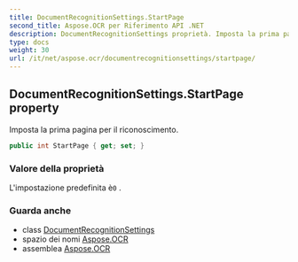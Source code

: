 ```yaml
---
title: DocumentRecognitionSettings.StartPage
second_title: Aspose.OCR per Riferimento API .NET
description: DocumentRecognitionSettings proprietà. Imposta la prima pagina per il riconoscimento.
type: docs
weight: 30
url: /it/net/aspose.ocr/documentrecognitionsettings/startpage/
---
```

## DocumentRecognitionSettings.StartPage property

Imposta la prima pagina per il riconoscimento.

```csharp
public int StartPage { get; set; }
```

### Valore della proprietà

L'impostazione predefinita è`0` .

### Guarda anche

* class [DocumentRecognitionSettings](../)
* spazio dei nomi [Aspose.OCR](../../documentrecognitionsettings/)
* assemblea [Aspose.OCR](../../../)


